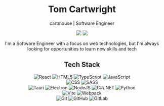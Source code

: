 <div align="center">
  <h1>Tom Cartwright</h1>
  
  <p>cartmouse | Software Engineer</p>

  
  [![](https://img.shields.io/badge/-Website-014677?style=flat-square)](https://tom-cartwright.com)
  [![](https://img.shields.io/badge/-LinkedIn-blue?logo=linkedin&logoColor=white&style=flat-square)](https://www.linkedin.com/in/tom-cartwright97/)

  I'm a Software Engineer with a focus on web technologies, but I'm always looking for opportunities to learn new skills and tech

  <h2>Tech Stack</h2>

  <div>
    <img alt="React" src="https://img.shields.io/badge/-ReactJS-61DAFB?style=flat-square&logo=react&logoColor=black" />
    <img alt="HTML5" src="https://img.shields.io/badge/-HTML-E34F26?style=flat-square&logo=html5&logoColor=white" />
    <img alt="TypeScript" src="https://img.shields.io/badge/-TypeScript-3178C6?style=flat-square&logo=typescript&logoColor=white" />
    <img alt="JavaScript" src="https://img.shields.io/badge/-JavaScript-F7DF1E?style=flat-square&logo=javascript&logoColor=black" />
  </div>

  <div>
    <img alt="CSS" src="https://img.shields.io/badge/-CSS-1572B6?style=flat-square&logo=css3&logoColor=white" />
    <img alt="SASS" src="https://img.shields.io/badge/-SASS-CC6699?style=flat-square&logo=sass&logoColor=white" />
  </div>

  <div>
    <img alt="Tauri" src="https://img.shields.io/badge/-Tauri-04A8B8?style=flat-square&logo=tauri&logoColor=white" />
    <img alt="Electron" src="https://img.shields.io/badge/-Electron-47848F?style=flat-square&logo=electron&logoColor=white" />
    <img alt="NodeJS" src="https://img.shields.io/badge/-NodeJS-339933?style=flat-square&logo=nodedotjs&logoColor=white" />
    <img alt="C#/.NET" src="https://img.shields.io/badge/-C%23-512BD4?style=flat-square&logo=dotnet&logoColor=white" />
    <img alt="Python" src="https://img.shields.io/badge/-Python-3776AB?style=flat-square&logo=python&logoColor=white" />
  </div>

  <div>
    <img alt="Vite" src="https://img.shields.io/badge/-Vite-646CFF?style=flat-square&logo=vite&logoColor=white" />
    <img alt="Webpack" src="https://img.shields.io/badge/-Webpack-8DD6F9?style=flat-square&logo=webpack&logoColor=black" />
  </div>

  <div>
    <img alt="Git" src="https://img.shields.io/badge/-Git-F05032?style=flat-square&logo=git&logoColor=white" />
    <img alt="GitHub" src="https://img.shields.io/badge/-GitHub-181717?style=flat-square&logo=github&logoColor=white" />
    <img alt="GitLab" src="https://img.shields.io/badge/-GitLab-FC6D26?style=flat-square&logo=gitlab&logoColor=white" />
  </div>
</div>
